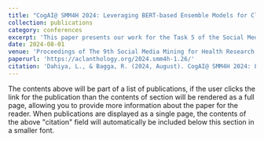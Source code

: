 ```yaml
---
title: "CogAI@ SMM4H 2024: Leveraging BERT-based Ensemble Models for Classifying Tweets on Developmental Disorders"
collection: publications
category: conferences
excerpt: 'This paper presents our work for the Task 5 of the Social Media Mining for Health Applications 2024 Shared Task-Binary classification of English tweets reporting children’s medical disorders. In this paper, we present and compare multiple approaches for automatically classifying tweets from parents based on whether they mention having a child with attention-deficit/hyperactivity disorder (ADHD), autism spectrum disorders (ASD), delayed speech, or asthma. We use ensemble of various BERT-based models trained on provided dataset that yields an F1 score of 0.901 on the test data.'
date: 2024-08-01
venue: 'Proceedings of The 9th Social Media Mining for Health Research and Applications (SMM4H 2024) Workshop and Shared Tasks'
paperurl: 'https://aclanthology.org/2024.smm4h-1.26/'
citation: 'Dahiya, L., & Bagga, R. (2024, August). CogAI@ SMM4H 2024: Leveraging BERT-based Ensemble Models for Classifying Tweets on Developmental Disorders. In Proceedings of The 9th Social Media Mining for Health Research and Applications (SMM4H 2024) Workshop and Shared Tasks (pp. 114-116).'
---
```


The contents above will be part of a list of publications, if the user clicks the link for the publication than the contents of section will be rendered as a full page, allowing you to provide more information about the paper for the reader. When publications are displayed as a single page, the contents of the above "citation" field will automatically be included below this section in a smaller font.
